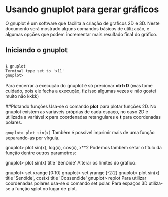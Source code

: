 # Usando gnuplot para gerar gráficos

O gnuplot é um software que facilita a criação de graficos 2D e 3D. Neste documento será mostrado alguns comandos básicos de utilização, e algumas opções que podem incrementar mais resultado final do gráfico.

## Iniciando o gnuplot
<code>
$ gnuplot
Terminal type set to 'x11'
gnuplot> </code>
<br/><br/>
Para encerrar a execução do gnuplot é só precionar <strong>ctrl+D</strong> (mas tome cuidado, pois ele fecha a execução, fiz isso algumas vezes e não gostei muito não kkkk)

##Plotando funções
Usa-se o comando <strong>plot</strong> para plotar funções 2D. No gnuplot existem as variáveis próprias de cada espaço, no caso 2D é utilizada  a variável <strong>x</strong> para coordenadas retangulares e <strong>t</strong> para coordenadas polares.

<code>gnuplot> plot sin(x)</code>
Também é possível imprimir mais de uma função separando-as por vírgula.

gnuplot> plot sin(x), log(x), cos(x), x**2
Podemos também setar o título da função dentre outros parametros:

gnuplot> plot sin(x) title 'Senóide'
Alterar os limites do gráfico:

gnuplot> set xrange [0:10]
gnuplot> set yrange [-2:2]
gnuplot> plot sin(x) title 'Senóide', cos(x) title 'Cossenóide'
gnuplot> replot
Para utilizar coordenadas polares usa-se o comando set polar. Para espaços 3D utiliza-se a função splot no lugar de plot.
  
